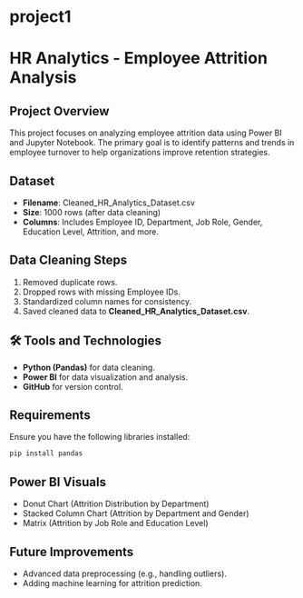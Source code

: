 # project1
# HR Analytics - Employee Attrition Analysis

##  Project Overview

This project focuses on analyzing employee attrition data using Power BI and Jupyter Notebook. The primary goal is to identify patterns and trends in employee turnover to help organizations improve retention strategies.

##  Dataset

* **Filename**: Cleaned\_HR\_Analytics\_Dataset.csv
* **Size**: 1000 rows (after data cleaning)
* **Columns**: Includes Employee ID, Department, Job Role, Gender, Education Level, Attrition, and more.

##  Data Cleaning Steps

1. Removed duplicate rows.
2. Dropped rows with missing Employee IDs.
3. Standardized column names for consistency.
4. Saved cleaned data to **Cleaned\_HR\_Analytics\_Dataset.csv**.

## 🛠 Tools and Technologies

* **Python (Pandas)** for data cleaning.
* **Power BI** for data visualization and analysis.
* **GitHub** for version control.

##  Requirements

Ensure you have the following libraries installed:

```bash
pip install pandas
```

## Power BI Visuals

* Donut Chart (Attrition Distribution by Department)
* Stacked Column Chart (Attrition by Department and Gender)
* Matrix (Attrition by Job Role and Education Level)

##  Future Improvements

* Advanced data preprocessing (e.g., handling outliers).
* Adding machine learning for attrition prediction.

